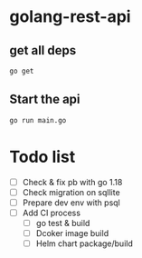 # golang-rest-api

## get all deps
```bash
go get
```
## Start the api
```bash
go run main.go
```

# Todo list

- [ ] Check & fix pb with go 1.18
- [ ] Check migration on sqllite
- [ ] Prepare dev env with psql
- [ ] Add CI process
    - [ ] go test & build
    - [ ] Dcoker image build
    - [ ] Helm chart package/build
